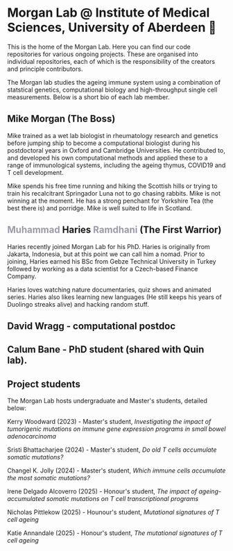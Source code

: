 # Morgan Lab @ Institute of Medical Sciences, University of Aberdeen 👋

This is the home of the Morgan Lab. Here you can find our code repositories for various ongoing projects. These are organised into individual repositories, each of 
which is the responsibility of the creators and principle contributors.

The Morgan lab studies the ageing immune system using a combination of statstical genetics, computational biology and high-throughput single cell measurements. Below 
is a short bio of each lab member.

## Mike Morgan (The Boss)
Mike trained as a wet lab biologist in rheumatology research and genetics before jumping ship to become a computational biologist during his postdoctoral years in Oxford 
and Cambridge Universities. He contributed to, and developed his own computational methods and applied these to a range of immunological systems, including the ageing thymus, 
COVID19 and T cell development. 

Mike spends his free time running and hiking the Scottish hills or trying to train his recalcitrant Springador Luna not to go chasing rabbits. Mike is not winning at the 
moment. He has a strong penchant for Yorkshire Tea (the best there is) and porridge. Mike is well suited to life in Scotland.

## <span style="color: #9B9BAB">Muhammad</span> Haries <span style="color: #9B9BAB">Ramdhani</span> (The First Warrior)
Haries recently joined Morgan Lab for his PhD. Haries is originally from Jakarta, Indonesia, but at this point we can call him a nomad. Prior to joining, Haries earned his BSc from Gebze Technical University in Turkey followed by working as a data scientist for a Czech-based Finance Company.

Haries loves watching nature documentaries, quiz shows and animated series. Haries also likes learning new languages (He still keeps his years of Duolingo streaks alive) and hacking random stuff.


## David Wragg - computational postdoc

## Calum Bane - PhD student (shared with Quin lab).

## Project students
The Morgan Lab hosts undergraduate and Master's students, detailed below:

Kerry Woodward (2023) - Master's student, _Investigating the impact of tumorigenic mutations on immune gene expression programs in small bowel adenocarcinoma_

Sristi Bhattacharjee (2024) - Master's student, _Do old T cells accumulate somatic mutations?_

Changel K. Jolly (2024) - Master's student, _Which immune cells accumulate the most somatic mutations?_

Irene Delgado Alcoverro (2025) - Honour's student, _The impact of ageing-accumulated somatic mutations on T cell transcriptional programs_

Nicholas Pittlekow (2025) - Hounour's student, _Mutational signatures of T cell ageing_

Katie Annandale (2025) - Honour's student, _The mutational signatures of T cell ageing_
